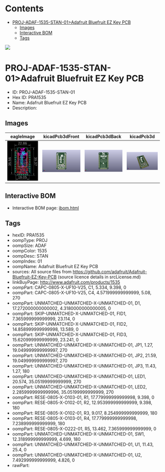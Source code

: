 



Contents
========

* [PROJ-ADAF-1535-STAN-01>Adafruit Bluefruit EZ Key PCB](#proj-adaf-1535-stan-01adafruit-bluefruit-ez-key-pcb)
	* [Images](#images)
	* [Interactive BOM](#interactive-bom)
	* [Tags](#tags)
  
![][im]
# PROJ-ADAF-1535-STAN-01>Adafruit Bluefruit EZ Key PCB

- ID: PROJ-ADAF-1535-STAN-01
- Hex ID: PRA1535
- Name: Adafruit Bluefruit EZ Key PCB
- Description: 

## Images
  
  

|eagleImage|kicadPcb3dFront|kicadPcb3dBack|kicadPcb3d|
| :---: | :---: | :---: | :---: |
|[![eagleImage](eagleImage_140.png)](eagleImage_600.png)|[![kicadPcb3dFront](kicadPcb3dFront_140.png)](kicadPcb3dFront_600.png)|[![kicadPcb3dBack](kicadPcb3dBack_140.png)](kicadPcb3dBack_600.png)|[![kicadPcb3d](kicadPcb3d_140.png)](kicadPcb3d_600.png)|

## Interactive BOM

- Interactive BOM page: [ibom.html](kicad/bom/ibom.html)

## Tags

- hexID: PRA1535
- oompType: PROJ
- oompSize: ADAF
- oompColor: 1535
- oompDesc: STAN
- oompIndex: 01
- oompName: Adafruit Bluefruit EZ Key PCB
- sources: All source files from https://github.com/adafruit/Adafruit-Bluefruit-EZ-Key-PCB (source licence details in srcLicense.md)
- linkBuyPage: http://www.adafruit.com/products/1535
- oompPart: CAPC-0805-X-UF10-V25, C1, 5.334, 9.398, 0
- oompPart: CAPC-0805-X-UF10-V25, C4, 4.571999999999999, 5.08, 270
- oompPart: UNMATCHED-UNMATCHED-X-UNMATCHED-01, D1, 17.272000000000002, 4.3180000000000005, 0
- oompPart: SKIP-UNMATCHED-X-UNMATCHED-01, FID1, 7.365999999999999, 23.114, 0
- oompPart: SKIP-UNMATCHED-X-UNMATCHED-01, FID2, 14.858999999999998, 13.589, 0
- oompPart: SKIP-UNMATCHED-X-UNMATCHED-01, FID3, 15.620999999999999, 23.241, 0
- oompPart: UNMATCHED-UNMATCHED-X-UNMATCHED-01, JP1, 1.27, 19.049999999999997, 270
- oompPart: UNMATCHED-UNMATCHED-X-UNMATCHED-01, JP2, 21.59, 19.049999999999997, 270
- oompPart: UNMATCHED-UNMATCHED-X-UNMATCHED-01, JP3, 11.43, 1.27, 180
- oompPart: UNMATCHED-UNMATCHED-X-UNMATCHED-01, LED1, 20.574, 35.05199999999999, 270
- oompPart: UNMATCHED-UNMATCHED-X-UNMATCHED-01, LED2, 2.2859999999999996, 35.05199999999999, 270
- oompPart: RESE-0805-X-O103-01, R1, 17.779999999999998, 9.398, 0
- oompPart: RESE-0805-X-O102-01, R2, 12.953999999999999, 9.398, 180
- oompPart: RESE-0805-X-O102-01, R3, 9.017, 8.254999999999999, 180
- oompPart: RESE-0805-X-O103-01, R4, 17.779999999999998, 7.238999999999999, 180
- oompPart: RESE-0805-X-O222-01, R5, 13.462, 7.365999999999999, 0
- oompPart: UNMATCHED-UNMATCHED-X-UNMATCHED-01, SW1, 12.318999999999999, 4.699, 180
- oompPart: UNMATCHED-UNMATCHED-X-UNMATCHED-01, U1, 11.43, 25.4, 0
- oompPart: UNMATCHED-UNMATCHED-X-UNMATCHED-01, U2, 7.492999999999999, 4.826, 0
- rawPart: 



[im]: kicadPcb3d_450.png
